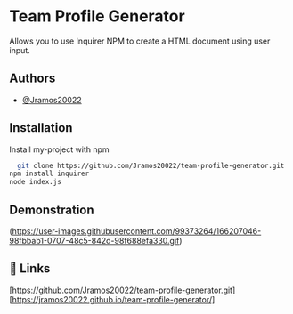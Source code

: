 
# Team Profile Generator

Allows you to use Inquirer NPM to create a HTML document using user input. 


## Authors

- [@Jramos20022](https://github.com/Jramos20022)


## Installation

Install my-project with npm

```bash
  git clone https://github.com/Jramos20022/team-profile-generator.git
npm install inquirer
node index.js
```

## Demonstration

(https://user-images.githubusercontent.com/99373264/166207046-98fbbab1-0707-48c5-842d-98f688efa330.gif)
    
## 🔗 Links
[https://github.com/Jramos20022/team-profile-generator.git]
[https://jramos20022.github.io/team-profile-generator/]

